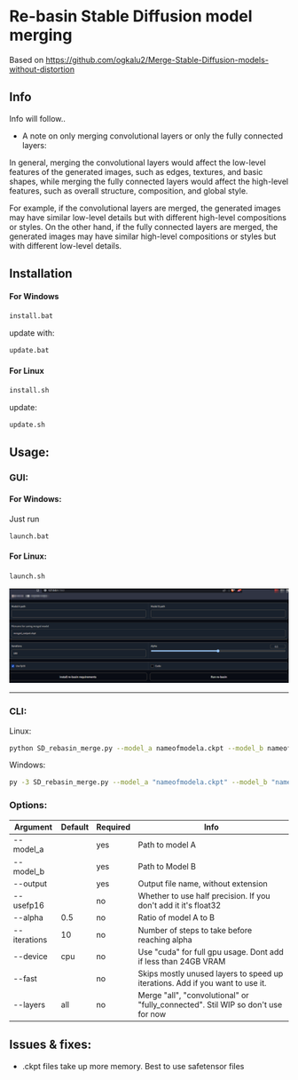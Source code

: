 # Re-basin Stable Diffusion model merging
Based on https://github.com/ogkalu2/Merge-Stable-Diffusion-models-without-distortion

## Info

Info will follow..

- A note on only merging convolutional layers or only the fully connected layers:

In general, merging the convolutional layers would affect the low-level features of the generated images, such as edges, textures, and basic shapes, while merging the fully connected layers would affect the high-level features, such as overall structure, composition, and global style.

For example, if the convolutional layers are merged, the generated images may have similar low-level details but with different high-level compositions or styles. On the other hand, if the fully connected layers are merged, the generated images may have similar high-level compositions or styles but with different low-level details.

## Installation

#### For Windows

```sh
install.bat
```

update with:

```sh
update.bat
```

#### For Linux
```sh
install.sh
```

update:

```sh
update.sh
```


## Usage:

### GUI:

#### For Windows:
Just run 
```sh
launch.bat
```

#### For Linux:
```sh
launch.sh
```

![Alt text](/re-basinmenu.png?raw=true "Re-basin gui")

-----


### CLI:

Linux:

```sh
python SD_rebasin_merge.py --model_a nameofmodela.ckpt --model_b nameofmodelb.ckpt  ...
```

Windows:
```sh
py -3 SD_rebasin_merge.py --model_a "nameofmodela.ckpt" --model_b "nameofmodelb.ckpt"  ...
```

### Options:
| Argument | Default | Required | Info |
| ------ | ------- | ------- | ------- |
| --model_a | | yes | Path to model A |
| --model_b  | | yes | Path to Model B | 
| --output | | yes | Output file name, without extension |
| --usefp16 | | no | Whether to use half precision. If you don't add it it's float32 |
| --alpha | 0.5 | no | Ratio of model A to B |
| --iterations | 10 | no | Number of steps to take before reaching alpha |
| --device | cpu | no | Use "cuda" for full gpu usage. Dont add if less than 24GB VRAM |
| --fast | | no | Skips mostly unused layers to speed up iterations. Add if you want to use it. |
| --layers | all | no | Merge "all", "convolutional" or "fully_connected". Stil WIP so don't use for now  |

## Issues & fixes:

 - .ckpt files take up more memory. Best to use safetensor files
